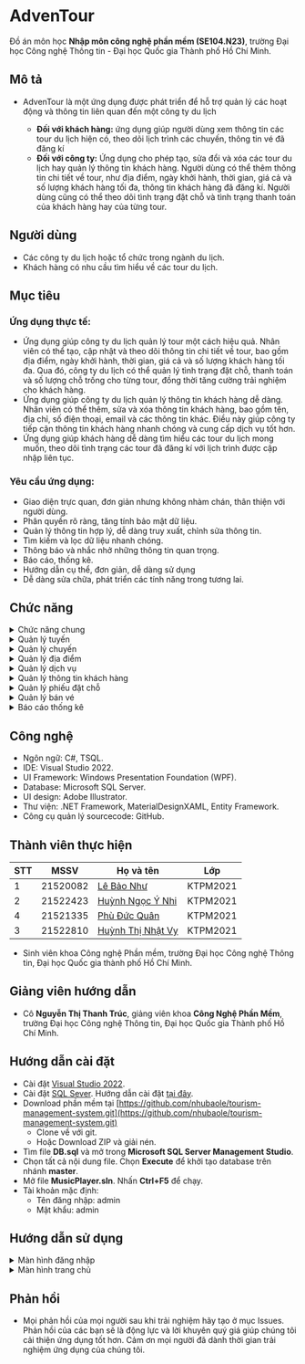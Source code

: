 # AdvenTour
 Đồ án môn học **Nhập môn công nghệ phần mềm (SE104.N23)**, trường Đại học Công nghệ Thông tin - Đại học Quốc gia Thành phố Hồ Chí Minh.
##	Mô tả
- AdvenTour là một ứng dụng được phát triển để hỗ trợ quản lý các hoạt động và thông tin liên quan đến một công ty du lịch

  - **Đối với khách hàng:** ứng dụng giúp người dùng xem thông tin các tour du lịch hiện có, theo dõi lịch trình các chuyến, thông tin vé đã đăng kí
  - **Đối với công ty:** Ứng dụng cho phép tạo, sửa đổi và xóa các tour du lịch hay quản lý thông tin khách hàng. Người dùng có thể thêm thông tin chi tiết về tour, như địa điểm, ngày khởi hành, thời gian, giá cả và số lượng khách hàng tối đa, thông tin khách hàng đã đăng kí. Người dùng cũng có thể theo dõi tình trạng đặt chỗ và tình trạng thanh toán của khách hàng hay của từng tour.
## Người dùng

 -  Các công ty du lịch hoặc tổ chức trong ngành du lịch.
 -  Khách hàng có nhu cầu tìm hiểu về các tour du lịch.
  
## Mục tiêu
### Ứng dụng thực tế:

-  Ứng dụng giúp công ty du lịch quản lý tour một cách hiệu quả. Nhân viên có thể tạo, cập nhật và theo dõi thông tin chi tiết về tour, bao gồm địa điểm, ngày khởi hành, thời gian, giá cả và số lượng khách hàng tối đa. Qua đó, công ty du lịch có thể quản lý tình trạng đặt chỗ, thanh toán và số lượng chỗ trống cho từng tour, đồng thời tăng cường trải nghiệm cho khách hàng.
-  Ứng dụng giúp công ty du lịch quản lý thông tin khách hàng dễ dàng. Nhân viên có thể thêm, sửa và xóa thông tin khách hàng, bao gồm tên, địa chỉ, số điện thoại, email và các thông tin khác. Điều này giúp công ty tiếp cận thông tin khách hàng nhanh chóng và cung cấp dịch vụ tốt hơn.
-  Ứng dụng giúp khách hàng dễ dàng tìm hiểu các tour du lịch mong muốn, theo dõi tình trạng các tour đã đăng kí với lịch trình được cập nhập liên tục.
### Yêu cầu ứng dụng:
*	Giao diện trực quan, đơn giản nhưng không nhàm chán, thân thiện với người dùng.
*	Phân quyền rõ ràng, tăng tính bảo mật dữ liệu.
*	Quản lý thông tin hợp lý, dễ dàng truy xuất, chỉnh sửa thông tin.
*	Tìm kiếm và lọc dữ liệu nhanh chóng.
*	Thông báo và nhắc nhở những thông tin quan trọng.
*	Báo cáo, thống kê.
*	Hướng dẫn cụ thể, đơn giản, dễ dàng sử dụng
*	Dễ dàng sửa chữa, phát triển các tính năng trong tương lai.
## Chức năng
<details>
  <summary>Chức năng chung</summary>
  
  - Đăng nhập theo phần quyền người dùng.
  - Quản lý tuyến du lịch.
  - Quản lý chuyến du lịch.
  - Quản lý địa điểm.
  - Quản lý dịch vụ.
  - Quản lý thông tin khách hàng.
  - Quản lý phiếu đặt chỗ.
  - Quản lý bán vé.
  - Báo cáo thống kê.
</details>
 <details>
    <summary>Quản lý tuyến</summary>
  
  - Thêm mới tuyến du lịch.
  - Tra cứu tuyến du lịch.
  - Cập nhập tuyến du lịch.
  - Xóa tuyến du lịch
  </details>
   <details>
    <summary>Quản lý chuyến</summary>
  
  - Thêm mới chuyến du lịch.
  - Tra cứu chuyến du lịch.
  - Xóa chuyến du lịch.
  - Cập nhập chuyến du lịch.
  - Cảnh báo hành khách chưa đạt mức số lượng tối thiểu của chuyến
  
  </details>
  <details>
  <summary>Quản lý địa điểm</summary>
  
  - Thêm mới địa điểm du lịch.
  - Tra cứu địa điểm du lịch.
  - Xóa địa điểm du lịch.
  - Cập nhập địa điểm du lịch.
  
  </details>
  <details>
  <summary>Quản lý dịch vụ</summary>
  
  - Thêm mới đdịch vụ.
  - Tra cứu dịch vụ.
  - Xóad ịch vụ.
  - Cập nhập thông tin dịch vụ. 
  </details>
   <details>
  <summary>Quản lý thông tin khách hàng</summary>
  
  - Thêm mới thông tin khách hàng.
  - Tra cứu thông tin khách hàng.
  - Xóa thông tin khách hàng.
  - Cập nhập thông tin khách hàng.

  </details>
  <details>
  <summary>Quản lý phiếu đặt chỗ</summary>
  
  - Thêm mới phiếu đặt chỗ
  - Tra cứu phiếu đặt chỗ
  - Xóa phiếu đặt chỗ
  - Cập nhập phiếu đặt chỗ
  
  </details>
  <details>
  <summary>Quản lý bán vé</summary>
  
  - Thêm mới vé
  - Tra cứu vé
  - Cập nhập vé
  - Gửi vé điện tử
  - In vé

  </details>
   <details>
  <summary>Báo cáo thống kê</summary>
  
  - Báo cáo doanh thu chuyến đi trong năm hoặc tháng.
  - Báo cáo số lượng chuyến đi bị hủy và thành công, số lượng chuyến trong nước và nước ngoài trong năm hoặc tháng.
    
  </details>
  
## Công nghệ
* Ngôn ngữ: C#, TSQL.
* IDE: Visual Studio 2022.
* UI Framework: Windows Presentation Foundation (WPF).
* Database: Microsoft SQL Server.
* UI design: Adobe Illustrator.
* Thư viện: .NET Framework, MaterialDesignXAML, Entity Framework.
* Công cụ quản lý sourcecode: GitHub.

## Thành viên thực hiện
| STT | MSSV     | Họ và tên                                                  | Lớp      | 
| --- | -------- | ---------------------------------------------------------- | -------- | 
| 1   | 21520082 | [Lê Bảo Như](https://github.com/nhubaole)          | KTPM2021 | 
| 2   | 21522423 | [Huỳnh Ngọc Ý Nhi](https://github.com/Nhongnhong-0101)             | KTPM2021 | 
| 4   | 21521335 | [Phù Đức Quân](https://github.com/WuanDuc) | KTPM2021 | 
| 3   | 21522810 | [Huỳnh Thị Nhật Vy]() | KTPM2021 | 
*	Sinh viên khoa Công nghệ Phần mềm, trường Đại học Công nghệ Thông tin, Đại học Quốc gia thành phố Hồ Chí Minh.

## Giảng viên hướng dẫn
* Cô **Nguyễn Thị Thanh Trúc**, giảng viên khoa **Công Nghệ Phần Mềm**, trường Đại học Công nghệ Thông tin, Đại học Quốc gia Thành phố Hồ Chí Minh.

## Hướng dẫn cài đặt
- Cài đặt [Visual Studio 2022](https://visualstudio.microsoft.com/downloads/).
- Cài đặt [SQL Sever](https://www.microsoft.com/en-us/sql-server/sql-server-downloads). Hướng dẫn cài đặt [tại đây](https://www.youtube.com/watch?v=c9NQLLboSeg).
- Download phần mềm tại [https://github.com/nhubaole/tourism-management-system.git](https://github.com/nhubaole/tourism-management-system.git)
  - Clone về với git.
  - Hoặc Download ZIP và giải nén.
- Tìm file **DB.sql** và mở trong **Microsoft SQL Server Management Studio**. 
- Chọn tất cả nội dung file. Chọn **Execute** để khởi tạo database trên nhánh **master**.
- Mở file **MusicPlayer.sln**. Nhấn **Ctrl+F5** để chạy.
- Tài khoản mặc định:
  - Tên đăng nhập: admin
  - Mật khẩu: admin

## Hướng dẫn sử dụng
 <details>
  <summary>Màn hình đăng nhập</summary>
  
  - Nhập đầy đủ thông tin đăng nhập gồm **tên tài khoản** và **mật khẩu**
  - Ấn nút **ĐĂNG NHẬP** để đăng nhập vào tài khoản của mình 

  </details>
  <details>
  <summary>Màn hình trang chủ</summary>
  
  - Sau khi đăng nhập thành công sẽ được chuyển sang màn hình trang chủ
  
  </details>
  
  ## Phản hồi
* Mọi phản hồi của mọi người sau khi trải nghiệm hãy tạo ở mục Issues. Phản hồi của các bạn sẽ là động lực và lời khuyên quý giá giúp chúng tôi cải thiện ứng dụng tốt hơn. Cảm ơn mọi người đã dành thời gian trải nghiệm ứng dụng của chúng tôi.
